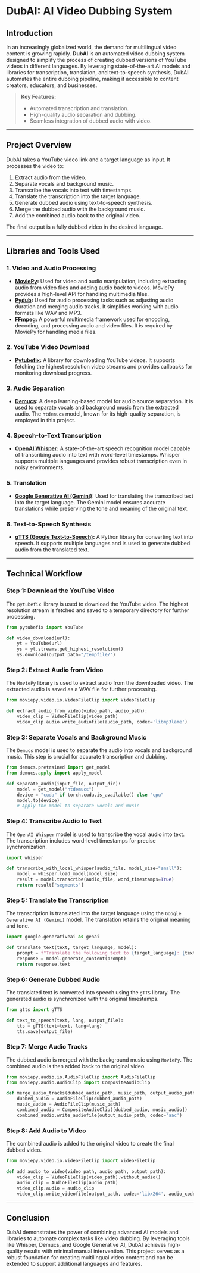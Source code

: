 # DubAI: AI Video Dubbing System

## Introduction
In an increasingly globalized world, the demand for multilingual video content is growing rapidly. **DubAI** is an automated video dubbing system designed to simplify the process of creating dubbed versions of YouTube videos in different languages. By leveraging state-of-the-art AI models and libraries for transcription, translation, and text-to-speech synthesis, DubAI automates the entire dubbing pipeline, making it accessible to content creators, educators, and businesses.

> **Key Features:**
> - Automated transcription and translation.
> - High-quality audio separation and dubbing.
> - Seamless integration of dubbed audio with video.

---

## Project Overview
DubAI takes a YouTube video link and a target language as input. It processes the video to:

1. Extract audio from the video.
2. Separate vocals and background music.
3. Transcribe the vocals into text with timestamps.
4. Translate the transcription into the target language.
5. Generate dubbed audio using text-to-speech synthesis.
6. Merge the dubbed audio with the background music.
7. Add the combined audio back to the original video.

The final output is a fully dubbed video in the desired language.

---

## Libraries and Tools Used

### 1. Video and Audio Processing
- **[MoviePy](https://zulko.github.io/moviepy/):** Used for video and audio manipulation, including extracting audio from video files and adding audio back to videos. MoviePy provides a high-level API for handling multimedia files.
- **[Pydub](https://github.com/jiaaro/pydub):** Used for audio processing tasks such as adjusting audio duration and merging audio tracks. It simplifies working with audio formats like WAV and MP3.
- **[FFmpeg](https://www.ffmpeg.org/):** A powerful multimedia framework used for encoding, decoding, and processing audio and video files. It is required by MoviePy for handling media files.

### 2. YouTube Video Download
- **[Pytubefix](https://github.com/JuanBindez/pytubefix):** A library for downloading YouTube videos. It supports fetching the highest resolution video streams and provides callbacks for monitoring download progress.

### 3. Audio Separation
- **[Demucs](https://github.com/facebookresearch/demucs):** A deep learning-based model for audio source separation. It is used to separate vocals and background music from the extracted audio. The `htdemucs` model, known for its high-quality separation, is employed in this project.

### 4. Speech-to-Text Transcription
- **[OpenAI Whisper](https://github.com/openai/whisper):** A state-of-the-art speech recognition model capable of transcribing audio into text with word-level timestamps. Whisper supports multiple languages and provides robust transcription even in noisy environments.

### 5. Translation
- **[Google Generative AI (Gemini)](https://ai.google/):** Used for translating the transcribed text into the target language. The Gemini model ensures accurate translations while preserving the tone and meaning of the original text.

### 6. Text-to-Speech Synthesis
- **[gTTS (Google Text-to-Speech)](https://pypi.org/project/gTTS/):** A Python library for converting text into speech. It supports multiple languages and is used to generate dubbed audio from the translated text.

---

## Technical Workflow

### Step 1: Download the YouTube Video
The `pytubefix` library is used to download the YouTube video. The highest resolution stream is fetched and saved to a temporary directory for further processing.

```python
from pytubefix import YouTube

def video_download(url):
    yt = YouTube(url)
    ys = yt.streams.get_highest_resolution()
    ys.download(output_path="/tempfile/")
```

### Step 2: Extract Audio from Video
The `MoviePy` library is used to extract audio from the downloaded video. The extracted audio is saved as a WAV file for further processing.

```python
from moviepy.video.io.VideoFileClip import VideoFileClip

def extract_audio_from_video(video_path, audio_path):
    video_clip = VideoFileClip(video_path)
    video_clip.audio.write_audiofile(audio_path, codec='libmp3lame')
```

### Step 3: Separate Vocals and Background Music
The `Demucs` model is used to separate the audio into vocals and background music. This step is crucial for accurate transcription and dubbing.

```python
from demucs.pretrained import get_model
from demucs.apply import apply_model

def separate_audio(input_file, output_dir):
    model = get_model("htdemucs")
    device = "cuda" if torch.cuda.is_available() else "cpu"
    model.to(device)
    # Apply the model to separate vocals and music
```

### Step 4: Transcribe Audio to Text
The `OpenAI Whisper` model is used to transcribe the vocal audio into text. The transcription includes word-level timestamps for precise synchronization.

```python
import whisper

def transcribe_with_local_whisper(audio_file, model_size="small"):
    model = whisper.load_model(model_size)
    result = model.transcribe(audio_file, word_timestamps=True)
    return result["segments"]
```

### Step 5: Translate the Transcription
The transcription is translated into the target language using the `Google Generative AI (Gemini)` model. The translation retains the original meaning and tone.

```python
import google.generativeai as genai

def translate_text(text, target_language, model):
    prompt = f"Translate the following text to {target_language}: {text}"
    response = model.generate_content(prompt)
    return response.text
```

### Step 6: Generate Dubbed Audio
The translated text is converted into speech using the `gTTS` library. The generated audio is synchronized with the original timestamps.

```python
from gtts import gTTS

def text_to_speech(text, lang, output_file):
    tts = gTTS(text=text, lang=lang)
    tts.save(output_file)
```

### Step 7: Merge Audio Tracks
The dubbed audio is merged with the background music using `MoviePy`. The combined audio is then added back to the original video.

```python
from moviepy.audio.io.AudioFileClip import AudioFileClip
from moviepy.audio.AudioClip import CompositeAudioClip

def merge_audio_tracks(dubbed_audio_path, music_path, output_audio_path):
    dubbed_audio = AudioFileClip(dubbed_audio_path)
    music_audio = AudioFileClip(music_path)
    combined_audio = CompositeAudioClip([dubbed_audio, music_audio])
    combined_audio.write_audiofile(output_audio_path, codec='aac')
```

### Step 8: Add Audio to Video
The combined audio is added to the original video to create the final dubbed video.

```python
from moviepy.video.io.VideoFileClip import VideoFileClip

def add_audio_to_video(video_path, audio_path, output_path):
    video_clip = VideoFileClip(video_path).without_audio()
    audio_clip = AudioFileClip(audio_path)
    video_clip.audio = audio_clip
    video_clip.write_videofile(output_path, codec='libx264', audio_codec='aac')
```

---

## Conclusion
DubAI demonstrates the power of combining advanced AI models and libraries to automate complex tasks like video dubbing. By leveraging tools like Whisper, Demucs, and Google Generative AI, DubAI achieves high-quality results with minimal manual intervention. This project serves as a robust foundation for creating multilingual video content and can be extended to support additional languages and features.

